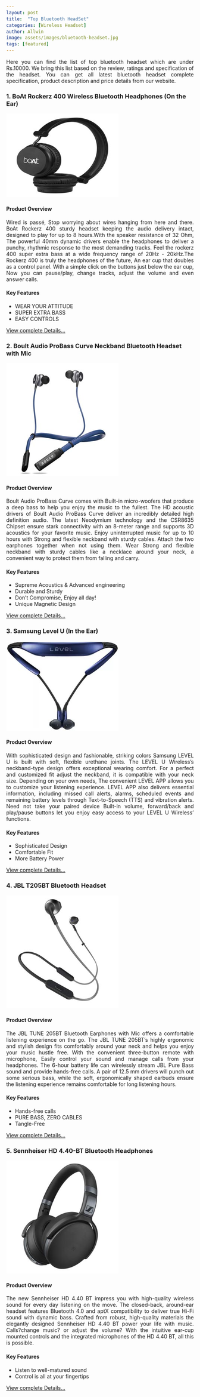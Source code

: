 ```yaml
---
layout: post
title:  "Top Bluetooth HeadSet"
categories: [Wireless Headset]
author: Allwin
image: assets/images/bluetooth-headset.jpg
tags: [featured]
---
```

<p style="text-align:justify">Here you can find the list of top bluetooth headset which are under Rs.10000. We bring this list based on the review, ratings and specification of the headset. You can get all latest bluetooth headset complete specification, product description and price details from our website.</p>

### 1. BoAt Rockerz 400 Wireless Bluetooth Headphones (On the Ear)
 
![BoAt Rockerz 400](../assets/images/BoAt-Rockerz-400.jpg)

#### Product Overview
<p style="text-align:justify">Wired is passé, Stop worrying about wires hanging from here and there. BoAt Rockerz 400 sturdy headset keeping the audio delivery intact, designed to play for up to 8 hours.With the speaker resistance of 32 Ohm, The powerful 40mm dynamic drivers enable the headphones to deliver a punchy, rhythmic response to the most demanding tracks. Feel the rockerz 400 super extra bass at a wide frequency range of 20Hz - 20kHz.The Rockerz 400 is truly the headphones of the future, An ear cup that doubles as a control panel. With a simple click on the buttons just below the ear cup, Now you can pause/play, change tracks, adjust the volume and even answer calls.</p>

#### Key Features

* WEAR YOUR ATTITUDE
* SUPER EXTRA BASS
* EASY CONTROLS

 [View complete Details...](#)

### 2. Boult Audio ProBass Curve Neckband Bluetooth Headset with Mic 
![Boult Audio ProBass Curve Neckband Bluetooth](../assets/images/Boult-Audio-ProBass-Curve-Neckband-Bluetooth.jpg)
#### Product Overview

<p style="text-align:justify">Boult Audio ProBass Curve comes with Built-in micro-woofers that produce a deep bass to help you enjoy the music to the fullest. The HD acoustic drivers of Boult Audio ProBass Curve deliver an incredibly detailed high definition audio. The latest Neodymium technology and the CSR8635 Chipset ensure stark connectivity with an 8-meter range and supports 3D acoustics for your favorite music. Enjoy uninterrupted music for up to 10 hours with Strong and flexible neckband with sturdy cables. Attach the two earphones together when not using them. Wear Strong and flexible neckband with sturdy cables like a necklace around your neck, a convenient way to protect them from falling and carry.</p>

#### Key Features

* Supreme Acoustics & Advanced engineering
* Durable and Sturdy
* Don’t Compromise, Enjoy all day!
* Unique Magnetic Design



 [View complete Details...](#)

### 3. Samsung Level U (In the Ear)

![Samsung Level U](../assets/images/Samsung-Level-U.jpg)
#### Product Overview
<p style="text-align:justify">With sophisticated design and fashionable, striking colors Samsung LEVEL U is built with soft, flexible urethane joints. The LEVEL U Wireless’s neckband-type design offers exceptional wearing comfort. For a perfect and customized fit adjust the neckband, it is compatible with your neck size. Depending on your own needs, The convenient LEVEL APP allows you to customize your listening experience. LEVEL APP also delivers essential information, including missed call alerts, alarms, scheduled events and remaining battery levels through Text-to-Speech (TTS) and vibration alerts. Need not take your paired device Built-in volume, forward/back and play/pause buttons let you enjoy easy access to your LEVEL U Wireless’ functions. </p>

#### Key Features

* Sophisticated Design
* Comfortable Fit
* More Battery Power



[View complete Details...](#)

### 4. JBL T205BT Bluetooth Headset

![JBL-T205BT](../assets/images/JBL-T205BT-Bluetooth-Headset.jpg)
#### Product Overview

<p style="text-align:justify">The JBL TUNE 205BT Bluetooth Earphones with Mic offers a comfortable listening experience on the go. The JBL TUNE 205BT’s highly ergonomic and stylish design fits comfortably around your neck and helps you enjoy your music hustle free. With the convenient three-button remote with microphone, Easily control your sound and manage calls from your headphones. The 6-hour battery life can wirelessly stream JBL Pure Bass sound and provide hands-free calls. A pair of 12.5 mm drivers will punch out some serious bass, while the soft, ergonomically shaped earbuds ensure the listening experience remains comfortable for long listening hours.</p>

#### Key Features

* Hands-free calls
* PURE BASS, ZERO CABLES
* Tangle-Free


[View complete Details...](#)

### 5. Sennheiser HD 4.40-BT Bluetooth Headphones 

![Sennheiser HD 4.40-BT](../assets/images/Sennheiser-HD-4.40-BT.jpg)

#### Product Overview
<p style="text-align:justify">The new Sennheiser HD 4.40 BT impress you with high-quality wireless sound for every day listening on the move. The closed-back, around-ear headset features Bluetooth 4.0 and aptX compatibility to deliver true Hi-Fi sound with dynamic bass. Crafted from robust, high-quality materials the elegantly designed Sennheiser HD 4.40 BT power your life with music. Calls?change music? or adjust the volume? With the intuitive ear-cup mounted controls and the integrated microphones of the HD 4.40 BT, all this is possible. </p>

#### Key Features

* Listen to well-matured sound
* Control is all at your fingertips


[View complete Details...](#)

